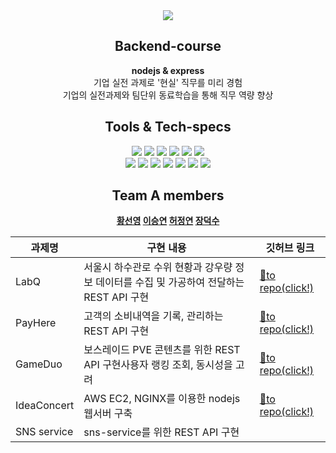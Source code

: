 <div align="center"">
  <img src="https://capsule-render.vercel.app/api?type=Rounded&color=97dbad&height=100&section=header&fontColor=656966&text=teamA = new WantedPreOnboarding();&fontSize=30&width=100%&animation=twinkling" /><br/>

  ## Backend-course
  
  <p dir="auto">
    <b> nodejs & express </b><br/>
      기업 실전 과제로 '현실' 직무를 미리 경험<br />
      기업의 실전과제와 팀단위 동료학습을 통해 직무 역량 향상<br>
  </p> 
  
  ## Tools & Tech-specs
  <p>
      <img src="https://img.shields.io/badge/code covention-FF4747?style=flat&logo=&logoColor=white"/>
      <img src="https://img.shields.io/badge/git covention-4479A1?style=flat&logo=&logoColor=white"/>
      <img src="https://img.shields.io/badge/pull request-527FFF?style=flat&logo=&logoColor=white"/>
      <img src="https://img.shields.io/badge/kanban board-FF9900?style=flat&logo=&logoColor=white"/>
      <img src="https://img.shields.io/badge/issues-000000?style=flat&logo=&logoColor=white"/>
      <img src="https://img.shields.io/badge/comment-aaaaaa?style=flat&logo=&logoColor=white"/>
      <br/>
      <img src="https://img.shields.io/badge/Node.js-339933?style=flat&logo=Node.js&logoColor=white"/>
      <img src="https://img.shields.io/badge/Express-000000?style=flat&logo=Express&logoColor=white"/>
      <img src="https://img.shields.io/badge/Javscript-F7DF1E?style=flat&logo=Javascript&logoColor=white"/>
      <img src="https://img.shields.io/badge/MySQL-4479A1?style=flat&logo=MySQL&logoColor=white"/>
      <img src="https://img.shields.io/badge/Docker-2496ED?style=flat&logo=Docker&logoColor=white"/>
      <img src="https://img.shields.io/badge/Amazon RDS-527FFF?style=flat&logo=Amazon RDS&logoColor=white"/>
      <img src="https://img.shields.io/badge/Amazon EC2-FF9900?style=flat&logo=Amazon EC2S&logoColor=white"/>
  </p>
  
  ## <b> Team A members </br>
  <a href="https://github.com/syoungee">황선영</a>
  <a href="https://github.com/dltmddus1998">이승연</a>
  <a href="https://github.com/golgol22">허정연</a>
  <a href="https://github.com/dapsu">장덕수</a>
  <br />

| 과제명 | 구현 내용 | 깃허브 링크 |
| --- | --- | --- |
| LabQ | 서울시 하수관로 수위 현황과 강우량 정보 데이터를 수집 및 가공하여 전달하는 REST API 구현 | [🐰to repo(click!)](https://github.com/3rd-wanted-pre-onboarding-teamA/labQ-Wanted-A) |
| PayHere | 고객의 소비내역을 기록, 관리하는 REST API 구현 | [🐥to repo(click!)](https://github.com/3rd-wanted-pre-onboarding-teamA/payHere-Wanted-A) |
| GameDuo | 보스레이드 PVE 콘텐츠를 위한 REST API 구현사용자 랭킹 조회, 동시성을 고려 | [🐷to repo(click!)](https://github.com/3rd-wanted-pre-onboarding-teamA/gameDuo-Wanted-A) |
| IdeaConcert | AWS EC2, NGINX를 이용한 nodejs 웹서버 구축 | [🐻to repo(click!)](https://github.com/3rd-wanted-pre-onboarding-teamA/ideaConcert-Wanted-A) |
| SNS service | sns-service를 위한 REST API 구현 |  |

</div>
